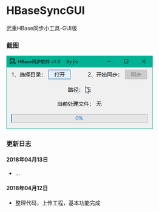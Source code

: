 # HBaseSyncGUI
武重HBase同步小工具-GUI版

### 截图
![](./screenshot/1.png)

### 更新日志

#### 2018年04月13日
* ...

#### 2018年04月12日
* 整理代码，上传工程，基本功能完成